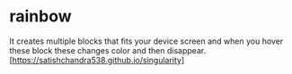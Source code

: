 # rainbow
It creates multiple blocks that fits your device screen and when you hover these block these changes color and then disappear.
[https://satishchandra538.github.io/singularity]